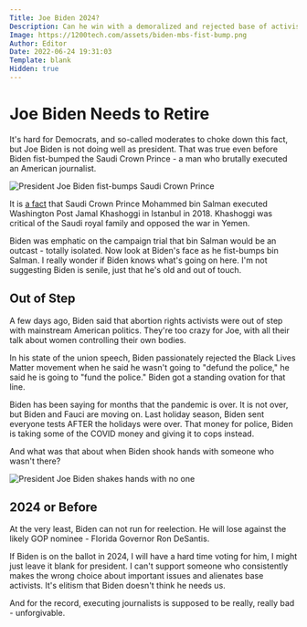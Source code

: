 ```yaml
---
Title: Joe Biden 2024?
Description: Can he win with a demoralized and rejected base of activists?
Image: https://1200tech.com/assets/biden-mbs-fist-bump.png
Author: Editor
Date: 2022-06-24 19:31:03
Template: blank
Hidden: true
---
```

# Joe Biden Needs to Retire
It's hard for Democrats, and so-called moderates to choke down this fact, but Joe Biden is not doing well as president. That was true even before Biden fist-bumped the Saudi Crown Prince - a man who brutally executed an American journalist.

![President Joe Biden fist-bumps Saudi Crown Prince](%assets_url%/biden-mbs-fist-bump.png)

It is [a fact](https://www.cnn.com/2021/02/26/politics/biden-administration-khashoggi-report/index.html) that Saudi Crown Prince Mohammed bin Salman executed Washington Post Jamal Khashoggi in Istanbul in 2018. Khashoggi was critical of the Saudi royal family and opposed the war in Yemen. 

Biden was emphatic on the campaign trial that bin Salman would be an outcast - totally isolated. Now look at Biden's face as he fist-bumps bin Salman. I really wonder if Biden knows what's going on here. I'm not suggesting Biden is senile, just that he's old and out of touch. 

## Out of Step
A few days ago, Biden said that abortion rights activists were out of step with mainstream American politics. They're too crazy for Joe, with all their talk about women controlling their own bodies.

In his state of the union speech, Biden passionately rejected the Black Lives Matter movement when he said he wasn't going to "defund the police," he said he is going to "fund the police." Biden got a standing ovation for that line.

Biden has been saying for months that the pandemic is over. It is not over, but Biden and Fauci are moving on. Last holiday season, Biden sent everyone tests AFTER the holidays were over. That money for police, Biden is taking some of the COVID money and giving it to cops instead.

And what was that about when Biden shook hands with someone who wasn't there?

![President Joe Biden shakes hands with no one](%assets_url%/biden-shakes-hands-noone.png)

## 2024 or Before
At the very least, Biden can not run for reelection. He will lose against the likely GOP nominee - Florida Governor Ron DeSantis. 

If Biden is on the ballot in 2024, I will have a hard time voting for him, I might just leave it blank for president. I can't support someone who consistently makes the wrong choice about important issues and alienates base activists. It's elitism that Biden doesn't think he needs us. 

And for the record, executing journalists is supposed to be really, really bad - unforgivable. 